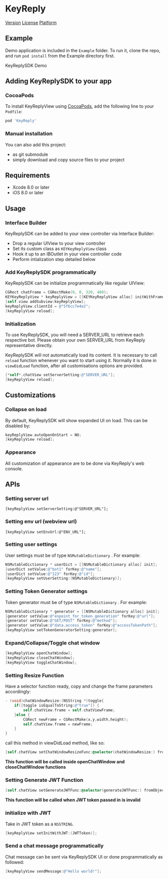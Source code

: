 # KeyReply
[Version](http://cocoapods.org/pods/KeyReply)
[License](http://cocoapods.org/pods/KeyReply)
[Platform](http://cocoapods.org/pods/KeyReply)

## Example
Demo application is included in the `Example` folder. To run it, clone the repo, and run `pod install` from the Example directory first.

KeyReplySDK Demo

## Adding KeyReplySDK to your app

### CocoaPods
To install KeyReplyView using [CocoaPods](http://cocoapods.org), add the following line to your `Podfile`:

```ruby
pod 'KeyReply'
```

### Manual installation
You can also add this project:
* as git submodule
* simply download and copy source files to your project

## Requirements

* Xcode 8.0 or later
* iOS 8.0 or later

## Usage

### Interface Builder
KeyReplySDK can be added to your view controller via Interface Builder:
* Drop a regular UIView to your view controller
* Set its custom class as `KEYKeyReplyView` class
* Hook it up to an IBOutlet in your view controller code
* Perform intialization step detailed below

### Add KeyReplySDK programmatically
KeyReplySDK can be initialize programmatically like regular UIView:

```objective-c
CGRect chatFrame = CGRectMake(0, 0, 320, 480);
KEYKeyReplyView * keyReplyView = [[KEYKeyReplyView alloc] initWithFrame:chatFrame];
[self.view addSubview:keyReplyView];
keyReplyView.clientId = @"5f6cc7e4e2";
[keyReplyView reload];
```

### Initialization
To use KeyReplySDK, you will need a SERVER_URL to retrieve each respective bot.  Please obtain your own SERVER_URL from KeyReply representative directly.

KeyReplySDK will not automatically load its content. It is necessary to call `reload` function whenever you want to start using it. Normally it is done in `viewDidLoad` function, after all customisations options are provided.

```objective-c
[*self*.chatView setServerSetting:@"SERVER_URL"];
[keyReplyView reload];
```

## Customizations

### Collapse on load
By default, KeyReplySDK will show expanded UI on load. This can be disabled by:

```objective-c
keyReplyView.autoOpenOnStart = NO;
[keyReplyView reload];
```

### Appearance
All customization of appearance are to be done via KeyReply's web console.

## APIs
### Setting server url

`[keyReplyView setServerSetting:@"SERVER_URL"];`

### Setting env url (webview url)

`[keyReplyView setEnvUrl:@"ENV_URL"];` 

### Setting user settings
User settings must be of type  `NSMutableDictionary` . For example: 

```objective-c
NSMutableDictionary * userDict = [[NSMutableDictionary alloc] init];
[userDict setValue:@"bot1" forKey:@"name"];
[userDict setValue:@"123" forKey:@"id"];
[keyReplyView setUserSetting:(NSMutableDictionary)];
```

### Setting Token Generator settings
Token generator must be of type  `NSMutableDictionary` . For example: 

```objective-c
NSMutableDictionary * generator = [[NSMutableDictionary alloc] init];
[generator setValue:@"enpoint_for_token_generation" forKey:@"url"];
[generator setValue:@"GET/POST" forKey:@"method"];
[generator setValue:@"data.access_token" forKey:@"accessTokenPath"];
[keyReplyView setTokenGeneratorSetting:generator];
```

### Expand/Collapse/Toggle chat window

```objective-c
[keyReplyView openChatWindow];
[keyReplyView closeChatWindow];
[keyReplyView toggleChatWindow];
```

### Setting Resize Function

Have a selector function ready, copy and change the frame parameters accordingly:

```objective-c
- (void)chatWindowResize:(NSString *)toggle{
    if([toggle isEqualToString:@"true"]) {
        self.chatView.frame = self.chatViewFrame;
    }else {
        CGRect newFrame = CGRectMake(x,y,width,height);
        self.chatView.frame = newFrame;
    }
}
```
call this method in viewDidLoad method, like so:

```objective-c
[self.chatView setChatWindowResizeFunc:@selector(chatWindowResize:) fromObject:self];
```

**This function will be called inside openChatWindow and closeChatWindow functions**

### Setting Generate JWT Function

```objective-c
[self.chatView setGenerateJWTFunc:@selector(generateJWTFunc:) fromObject:self];
```
**This function will be called when JWT token passed in is invalid**

### initialize with JWT
Take in JWT token as a `NSSTRING`.

```objective-c
[keyReplyView setInitWithJWT:(JWTToken)];
```


### Send a chat message programmatically
Chat message can be sent via KeyReplySDK UI or done programmatically as followed:

```objective-c
[keyReplyView sendMessage:@"Hello world!"];
```

